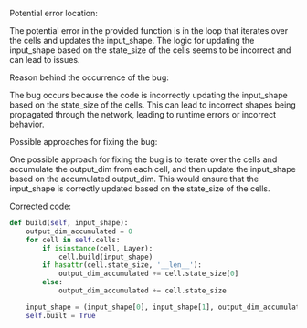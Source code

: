 Potential error location: 

The potential error in the provided function is in the loop that iterates over the cells and updates the input_shape. The logic for updating the input_shape based on the state_size of the cells seems to be incorrect and can lead to issues.

Reason behind the occurrence of the bug:

The bug occurs because the code is incorrectly updating the input_shape based on the state_size of the cells. This can lead to incorrect shapes being propagated through the network, leading to runtime errors or incorrect behavior.

Possible approaches for fixing the bug:

One possible approach for fixing the bug is to iterate over the cells and accumulate the output_dim from each cell, and then update the input_shape based on the accumulated output_dim. This would ensure that the input_shape is correctly updated based on the state_size of the cells.

Corrected code:

```python
def build(self, input_shape):
    output_dim_accumulated = 0
    for cell in self.cells:
        if isinstance(cell, Layer):
            cell.build(input_shape)
        if hasattr(cell.state_size, '__len__'):
            output_dim_accumulated += cell.state_size[0]
        else:
            output_dim_accumulated += cell.state_size

    input_shape = (input_shape[0], input_shape[1], output_dim_accumulated)
    self.built = True
```